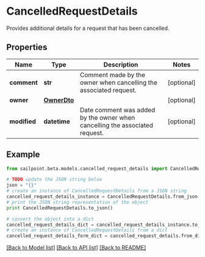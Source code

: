 # CancelledRequestDetails

Provides additional details for a request that has been cancelled.

## Properties
Name | Type | Description | Notes
------------ | ------------- | ------------- | -------------
**comment** | **str** | Comment made by the owner when cancelling the associated request. | [optional] 
**owner** | [**OwnerDto**](OwnerDto.md) |  | [optional] 
**modified** | **datetime** | Date comment was added by the owner when cancelling the associated request. | [optional] 

## Example

```python
from sailpoint.beta.models.cancelled_request_details import CancelledRequestDetails

# TODO update the JSON string below
json = "{}"
# create an instance of CancelledRequestDetails from a JSON string
cancelled_request_details_instance = CancelledRequestDetails.from_json(json)
# print the JSON string representation of the object
print CancelledRequestDetails.to_json()

# convert the object into a dict
cancelled_request_details_dict = cancelled_request_details_instance.to_dict()
# create an instance of CancelledRequestDetails from a dict
cancelled_request_details_form_dict = cancelled_request_details.from_dict(cancelled_request_details_dict)
```
[[Back to Model list]](../README.md#documentation-for-models) [[Back to API list]](../README.md#documentation-for-api-endpoints) [[Back to README]](../README.md)


